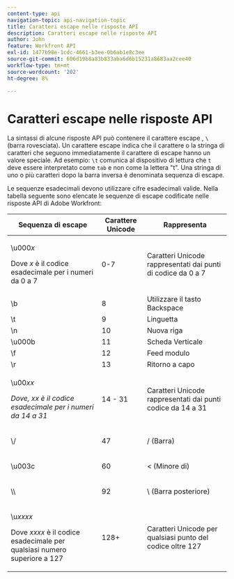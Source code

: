 ```yaml
---
content-type: api
navigation-topic: api-navigation-topic
title: Caratteri escape nelle risposte API
description: Caratteri escape nelle risposte API
author: John
feature: Workfront API
exl-id: 1477b98e-1cdc-4661-b3ee-0b6ab1e8c3ee
source-git-commit: 606d19b8a83b833aba6d6b15231a8683aa2cee40
workflow-type: tm+mt
source-wordcount: '202'
ht-degree: 8%

---
```


# Caratteri escape nelle risposte API

La sintassi di alcune risposte API può contenere il carattere escape , `\` (barra rovesciata). Un carattere escape indica che il carattere o la stringa di caratteri che seguono immediatamente il carattere di escape hanno un valore speciale. Ad esempio: `\t` comunica al dispositivo di lettura che `t` deve essere interpretato come `tab` e non come la lettera &quot;t&quot;. Una stringa di uno o più caratteri dopo la barra inversa è denominata sequenza di escape.

Le sequenze esadecimali devono utilizzare cifre esadecimali valide. Nella tabella seguente sono elencate le sequenze di escape codificate nelle risposte API di Adobe Workfront:

<table style="table-layout:auto"> 
 <col> 
 <col> 
 <col> 
 <thead> 
  <tr> 
   <th><strong>Sequenza di escape</strong> </th> 
   <th><strong>Carattere Unicode</strong> </th> 
   <th><strong>Rappresenta</strong> </th> 
  </tr> 
 </thead> 
 <tbody> 
  <tr> 
   <td> <p>\u000<em>x</em></p> <p>Dove <em>x</em> è il codice esadecimale per i numeri da 0 a 7</p> </td> 
   <td>0-7</td> 
   <td>Caratteri Unicode rappresentati dai punti di codice da 0 a 7</td> 
  </tr> 
  <tr> 
   <td>\b</td> 
   <td>8</td> 
   <td>Utilizzare il tasto Backspace</td> 
  </tr> 
  <tr> 
   <td>\t</td> 
   <td>9</td> 
   <td>Linguetta</td> 
  </tr> 
  <tr> 
   <td>\n</td> 
   <td>10</td> 
   <td>Nuova riga</td> 
  </tr> 
  <tr> 
   <td>\u000b</td> 
   <td>11</td> 
   <td>Scheda Verticale</td> 
  </tr> 
  <tr> 
   <td>\f</td> 
   <td>12</td> 
   <td>Feed modulo</td> 
  </tr> 
  <tr> 
   <td>\r</td> 
   <td>13</td> 
   <td>Ritorno a capo</td> 
  </tr> 
  <tr> 
   <td> <p>\u00<em>xx</em></p> <p><em>Dove, xx è il codice esadecimale per i numeri da 14 a 31</em> </p> </td> 
   <td>14 - 31</td> 
   <td>Caratteri Unicode rappresentati dai punti codice da 14 a 31</td> 
  </tr> 
  <tr> 
   <td> <p>\/</p> </td> 
   <td>47</td> 
   <td>/ (Barra)</td> 
  </tr> 
  <tr> 
   <td> <p>\u003c</p> </td> 
   <td>60</td> 
   <td>&lt; (Minore di)</td> 
  </tr> 
  <tr> 
   <td> <p>\\</p> </td> 
   <td>92</td> 
   <td>\ (Barra posteriore)</td> 
  </tr> 
  <tr> 
   <td> <p>\u<em>xxxx</em></p> <p>Dove <em>xxxx</em> è il codice esadecimale per qualsiasi numero superiore a 127</p> </td> 
   <td>128+</td> 
   <td>Caratteri Unicode per qualsiasi punto del codice oltre 127</td> 
  </tr> 
 </tbody> 
</table>
